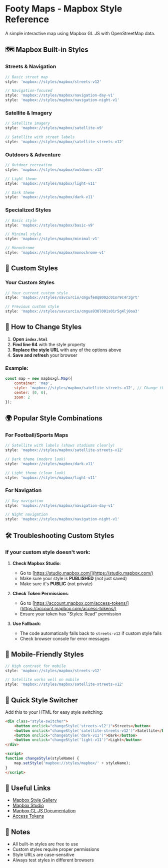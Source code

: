 # Footy Maps - Mapbox Style Reference

A simple interactive map using Mapbox GL JS with OpenStreetMap data.

## 🗺️ Mapbox Built-in Styles

### Streets & Navigation
```javascript
// Basic street map
style: 'mapbox://styles/mapbox/streets-v12'

// Navigation-focused
style: 'mapbox://styles/mapbox/navigation-day-v1'
style: 'mapbox://styles/mapbox/navigation-night-v1'
```

### Satellite & Imagery
```javascript
// Satellite imagery
style: 'mapbox://styles/mapbox/satellite-v9'

// Satellite with street labels
style: 'mapbox://styles/mapbox/satellite-streets-v12'
```

### Outdoors & Adventure
```javascript
// Outdoor recreation
style: 'mapbox://styles/mapbox/outdoors-v12'

// Light theme
style: 'mapbox://styles/mapbox/light-v11'

// Dark theme
style: 'mapbox://styles/mapbox/dark-v11'
```

### Specialized Styles
```javascript
// Basic style
style: 'mapbox://styles/mapbox/basic-v9'

// Minimal style
style: 'mapbox://styles/mapbox/minimal-v1'

// Monochrome
style: 'mapbox://styles/mapbox/monochrome-v1'
```

## 🎨 Custom Styles

### Your Custom Styles
```javascript
// Your current custom style
style: 'mapbox://styles/savcurcio/cmgufe8q8002c01sr9c4r3grt'

// Previous custom style
style: 'mapbox://styles/savcurcio/cmgua930l001s01r5g4lj0oa3'
```

## 🔧 How to Change Styles

1. **Open `index.html`**
2. **Find line 64** with the style property
3. **Replace the style URL** with any of the options above
4. **Save and refresh** your browser

### Example:
```javascript
const map = new mapboxgl.Map({
    container: 'map',
    style: 'mapbox://styles/mapbox/satellite-streets-v12', // Change this line
    center: [0, 0],
    zoom: 2
});
```

## 🌍 Popular Style Combinations

### For Football/Sports Maps
```javascript
// Satellite with labels (shows stadiums clearly)
style: 'mapbox://styles/mapbox/satellite-streets-v12'

// Dark theme (modern look)
style: 'mapbox://styles/mapbox/dark-v11'

// Light theme (clean look)
style: 'mapbox://styles/mapbox/light-v11'
```

### For Navigation
```javascript
// Day navigation
style: 'mapbox://styles/mapbox/navigation-day-v1'

// Night navigation
style: 'mapbox://styles/mapbox/navigation-night-v1'
```

## 🛠️ Troubleshooting Custom Styles

### If your custom style doesn't work:

1. **Check Mapbox Studio**:
   - Go to [https://studio.mapbox.com/](https://studio.mapbox.com/)
   - Make sure your style is **PUBLISHED** (not just saved)
   - Make sure it's **PUBLIC** (not private)

2. **Check Token Permissions**:
   - Go to [https://account.mapbox.com/access-tokens/](https://account.mapbox.com/access-tokens/)
   - Ensure your token has "Styles: Read" permission

3. **Use Fallback**:
   - The code automatically falls back to `streets-v12` if custom style fails
   - Check browser console for error messages

## 📱 Mobile-Friendly Styles

```javascript
// High contrast for mobile
style: 'mapbox://styles/mapbox/streets-v12'

// Satellite works well on mobile
style: 'mapbox://styles/mapbox/satellite-streets-v12'
```

## 🎯 Quick Style Switcher

Add this to your HTML for easy style switching:

```html
<div class="style-switcher">
    <button onclick="changeStyle('streets-v12')">Streets</button>
    <button onclick="changeStyle('satellite-streets-v12')">Satellite</button>
    <button onclick="changeStyle('dark-v11')">Dark</button>
    <button onclick="changeStyle('light-v11')">Light</button>
</div>

<script>
function changeStyle(styleName) {
    map.setStyle('mapbox://styles/mapbox/' + styleName);
}
</script>
```

## 🔗 Useful Links

- [Mapbox Style Gallery](https://docs.mapbox.com/api/maps/styles/)
- [Mapbox Studio](https://studio.mapbox.com/)
- [Mapbox GL JS Documentation](https://docs.mapbox.com/mapbox-gl-js/)
- [Access Tokens](https://account.mapbox.com/access-tokens/)

## 📝 Notes

- All built-in styles are free to use
- Custom styles require proper permissions
- Style URLs are case-sensitive
- Always test styles in different browsers
